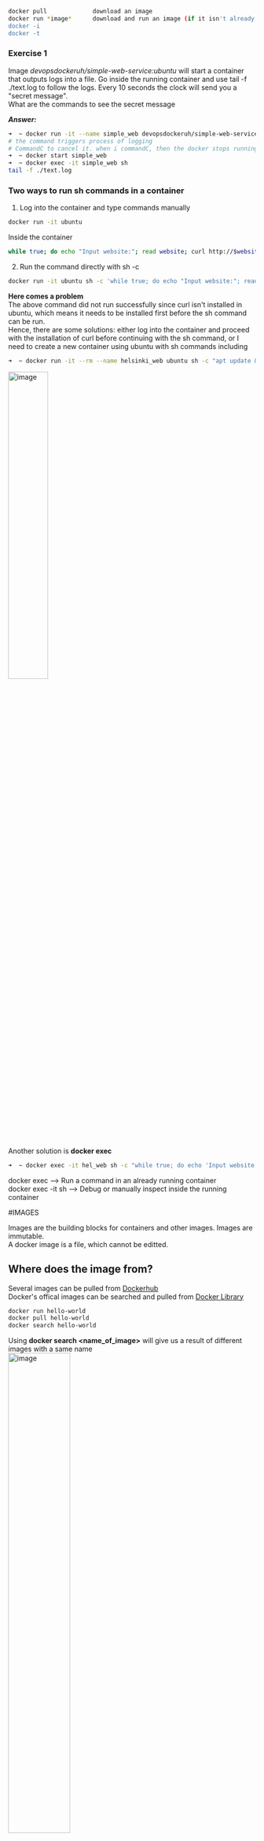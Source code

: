 ```bash
docker pull             download an image
docker run *image*      download and run an image (if it isn't already downloaded in the local machine)
docker -i
docker -t
```
### Exercise 1
Image _devopsdockeruh/simple-web-service:ubuntu_ will start a container that outputs logs into a file. Go inside the running container and use tail -f ./text.log to follow the logs. Every 10 seconds the clock will send you a "secret message".  
What are the commands to see the secret message

***Answer:***
```bash
➜  ~ docker run -it --name simple_web devopsdockeruh/simple-web-service:ubuntu
# the command triggers process of logging
# CommandC to cancel it. when i commandC, then the docker stops running as well. I need to restartir again
➜  ~ docker start simple_web
➜  ~ docker exec -it simple_web sh
tail -f ./text.log
```

### Two ways to run sh commands in a container

1. Log into the container and type commands manually
```bash
docker run -it ubuntu
```
Inside the container
```sh
while true; do echo "Input website:"; read website; curl http://$website; done
```
2. Run the command directly with sh -c
```bash
docker run -it ubuntu sh -c 'while true; do echo "Input website:"; read website; curl http://\$website; done'
```
**Here comes a problem**  
  The above command did not run successfully since curl isn't installed in ubuntu, which means it needs to be installed first before the sh command can be run.  
  Hence, there are some solutions: either log into the container and proceed with the installation of curl before continuing with the sh command, or I need to create a new container using ubuntu with sh commands including 
```bash
➜  ~ docker run -it --rm --name helsinki_web ubuntu sh -c "apt update && apt install -y curl && while true; do echo 'Input website:'; read website; echo 'Searching..'; sleep 1; curl http://\$website; done"
```
<img src="https://github.com/user-attachments/assets/d416d01a-19a7-443e-b865-88e5dc32d272" alt="image" style="width:40%;" />

Another solution is **docker exec**  
```sh
➜  ~ docker exec -it hel_web sh -c "while true; do echo 'Input website:'; read website; echo 'Searching...'; sleep 1; curl http://\$website; done"
```

docker exec                          -->      Run a command in an already running container  
docker exec -it <nameofcontainer> sh -->      Debug or manually inspect inside the running container

#IMAGES

Images are the building blocks for containers and other images. Images are immutable.  
A docker image is a file, which cannot be editted. 

## Where does the image from?  
Several images can be pulled from [Dockerhub](https://hub.docker.com/)  
Docker's offical images can be searched and pulled from [Docker Library](https://github.com/docker-library)
```bash
docker run hello-world
docker pull hello-world
docker search hello-world
```  
Using **docker search <name_of_image>** will give us a result of different images with a same name  
<img src="https://github.com/user-attachments/assets/40b02920-ce6e-4d44-8606-a2c823db88dc" alt="image" style="width:50%;" />





